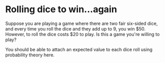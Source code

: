 # Rolling dice to win...again

Suppose you are playing a game where there are two fair six-sided dice, and every
time you roll the dice and they add up to 9, you win $50. However, to roll the
dice costs $20 to play. Is this a game you're willing to play? 

You should be able to attach an expected value to each dice roll using probability
theory here.
